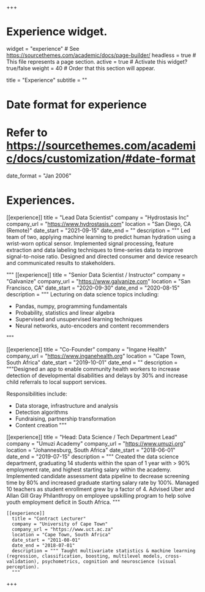 +++
# Experience widget.
widget = "experience"  # See https://sourcethemes.com/academic/docs/page-builder/
headless = true  # This file represents a page section.
active = true  # Activate this widget? true/false
weight = 40  # Order that this section will appear.

title = "Experience"
subtitle = ""

# Date format for experience
#   Refer to https://sourcethemes.com/academic/docs/customization/#date-format
date_format = "Jan 2006"

# Experiences.


[[experience]]
  title = "Lead Data Scientist"
  company = "Hydrostasis Inc"
  company_url = "https://www.hydrostasis.com"
  location = "San Diego, CA (Remote)"
  date_start = "2021-09-15"
  date_end = ""
  description = """ Led team of two, applying machine learning to predict human hydration using a wrist-worn optical sensor. Implemented signal processing, feature extraction and data labeling techniques to time-series data to improve signal-to-noise ratio. Designed and directed consumer and device research and communicated results to stakeholders. 

"""
[[experience]]
  title = "Senior Data Scientist / Instructor"
  company = "Galvanize"
  company_url = "https://www.galvanize.com"
  location = "San Francisco, CA"
  date_start = "2020-09-30"
  date_end = "2020-08-15"
  description = """ Lecturing on data science topics including:

  * Pandas, numpy, programming fundamentals
  * Probability, statistics and linear algebra
  * Supervised and unsupervised learning techniques
  * Neural networks, auto-encoders and content recommenders

"""

[[experience]]
  title = "Co-Founder"
  company = "Ingane Health"
  company_url = "https://www.inganehealth.org"
  location = "Cape Town, South Africa"
  date_start = "2019-10-01"
  date_end = ""
  description = """Designed an app to enable community health workers to increase detection of developmental disabilities and delays by 30% and increase child referrals to local support services.

  Responsibilities include:

  * Data storage, infrastructure and analysis
  * Detection algorithms
  * Fundraising, partnership transformation
  * Content creation
"""

  [[experience]]
    title = "Head: Data Science / Tech Department Lead"
    company = "Umuzi Academy"
    company_url = "https://www.umuzi.org"
    location = "Johannesburg, South Africa"
    date_start = "2018-06-01"
    date_end = "2019-07-15"
    description = """ Created the data science department, graduating 14 students within the span of 1 year with > 90% employment rate, and highest starting salary within the academy. Implemented candidate assessment data pipeline to decrease screening time by 80% and increased graduate starting salary rate by 100%. Managed 10 teachers as student enrollment grew by a factor of 4. Advised Uber and Allan Gill Gray Philanthropy on employee upskilling program to help solve youth employment deficit in South Africa.
    """

    [[experience]]
      title = "Contract Lecturer"
      company = "University of Cape Town"
      company_url = "https://www.uct.ac.za"
      location = "Cape Town, South Africa"
      date_start = "2011-08-01"
      date_end = "2018-07-01"
      description = """ Taught multivariate statistics & machine learning (regression, classification, boosting, multilevel models, cross-validation), psychometrics, cognition and neuroscience (visual perception).
      """

+++
